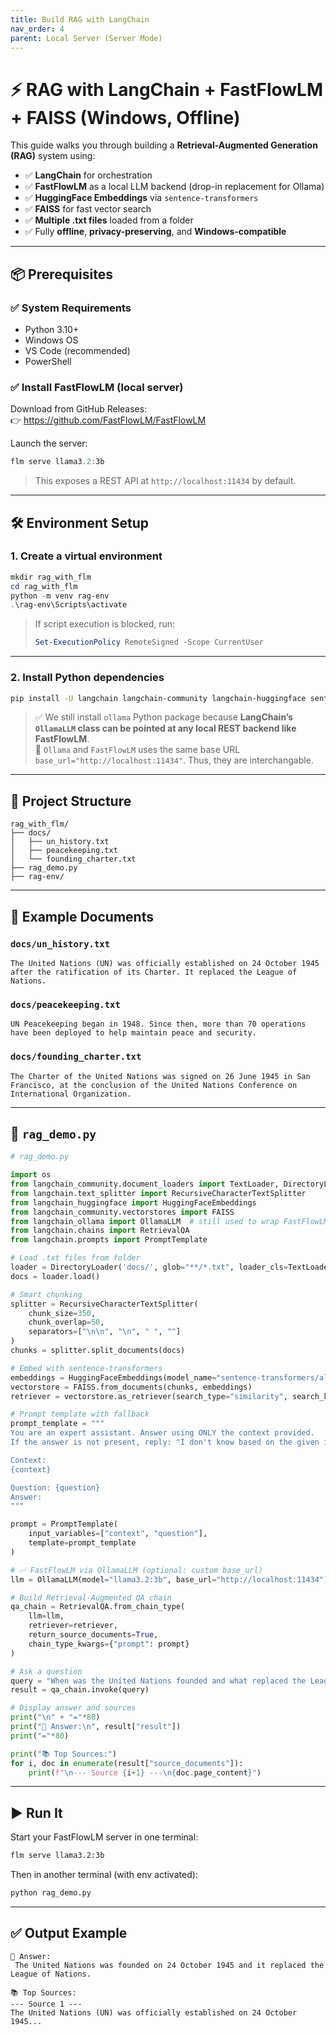 ```yaml
---
title: Build RAG with LangChain
nav_order: 4
parent: Local Server (Server Mode)
---
```


# ⚡ RAG with LangChain + FastFlowLM + FAISS (Windows, Offline)

This guide walks you through building a **Retrieval-Augmented Generation (RAG)** system using:

- ✅ **LangChain** for orchestration  
- ✅ **FastFlowLM** as a local LLM backend (drop-in replacement for Ollama)  
- ✅ **HuggingFace Embeddings** via `sentence-transformers`  
- ✅ **FAISS** for fast vector search  
- ✅ **Multiple .txt files** loaded from a folder  
- ✅ Fully **offline**, **privacy-preserving**, and **Windows-compatible**

---

## 📦 Prerequisites

### ✅ System Requirements

- Python 3.10+
- Windows OS
- VS Code (recommended)
- PowerShell

### ✅ Install FastFlowLM (local server)

Download from GitHub Releases:  
👉 https://github.com/FastFlowLM/FastFlowLM

Launch the server:

```powershell
flm serve llama3.2:3b
```

> This exposes a REST API at `http://localhost:11434` by default.

---

## 🛠️ Environment Setup

### 1. Create a virtual environment

```powershell
mkdir rag_with_flm
cd rag_with_flm
python -m venv rag-env
.\rag-env\Scripts\activate
```

> If script execution is blocked, run:
> ```powershell
> Set-ExecutionPolicy RemoteSigned -Scope CurrentUser
> ```

---

### 2. Install Python dependencies

```bash
pip install -U langchain langchain-community langchain-huggingface sentence-transformers faiss-cpu tiktoken ollama
```

> ✅ We still install `ollama` Python package because **LangChain’s `OllamaLLM` class can be pointed at any local REST backend like FastFlowLM**.  
> 🔁 `Ollama` and `FastFlowLM` uses the same base URL `base_url="http://localhost:11434"`. Thus, they are interchangable.

---

## 📂 Project Structure

```
rag_with_flm/
├── docs/
│   ├── un_history.txt
│   ├── peacekeeping.txt
│   └── founding_charter.txt
├── rag_demo.py
├── rag-env/
```

---

## 📄 Example Documents

### `docs/un_history.txt`

```text
The United Nations (UN) was officially established on 24 October 1945 after the ratification of its Charter. It replaced the League of Nations.
```

### `docs/peacekeeping.txt`

```text
UN Peacekeeping began in 1948. Since then, more than 70 operations have been deployed to help maintain peace and security.
```

### `docs/founding_charter.txt`

```text
The Charter of the United Nations was signed on 26 June 1945 in San Francisco, at the conclusion of the United Nations Conference on International Organization.
```

---

## 🧠 `rag_demo.py`

```python
# rag_demo.py

import os
from langchain_community.document_loaders import TextLoader, DirectoryLoader
from langchain.text_splitter import RecursiveCharacterTextSplitter
from langchain_huggingface import HuggingFaceEmbeddings
from langchain_community.vectorstores import FAISS
from langchain_ollama import OllamaLLM  # still used to wrap FastFlowLM!
from langchain.chains import RetrievalQA
from langchain.prompts import PromptTemplate

# Load .txt files from folder
loader = DirectoryLoader('docs/', glob="**/*.txt", loader_cls=TextLoader)
docs = loader.load()

# Smart chunking
splitter = RecursiveCharacterTextSplitter(
    chunk_size=350,
    chunk_overlap=50,
    separators=["\n\n", "\n", " ", ""]
)
chunks = splitter.split_documents(docs)

# Embed with sentence-transformers
embeddings = HuggingFaceEmbeddings(model_name="sentence-transformers/all-MiniLM-L6-v2")
vectorstore = FAISS.from_documents(chunks, embeddings)
retriever = vectorstore.as_retriever(search_type="similarity", search_kwargs={"k": 3})

# Prompt template with fallback
prompt_template = """
You are an expert assistant. Answer using ONLY the context provided.
If the answer is not present, reply: "I don't know based on the given information."

Context:
{context}

Question: {question}
Answer:
"""

prompt = PromptTemplate(
    input_variables=["context", "question"],
    template=prompt_template
)

# ✅ FastFlowLM via OllamaLLM (optional: custom base_url)
llm = OllamaLLM(model="llama3.2:3b", base_url="http://localhost:11434")

# Build Retrieval-Augmented QA chain
qa_chain = RetrievalQA.from_chain_type(
    llm=llm,
    retriever=retriever,
    return_source_documents=True,
    chain_type_kwargs={"prompt": prompt}
)

# Ask a question
query = "When was the United Nations founded and what replaced the League of Nations?"
result = qa_chain.invoke(query)

# Display answer and sources
print("\n" + "="*80)
print("🧠 Answer:\n", result["result"])
print("="*80)

print("📚 Top Sources:")
for i, doc in enumerate(result["source_documents"]):
    print(f"\n--- Source {i+1} ---\n{doc.page_content}")
```

---

## ▶️ Run It

Start your FastFlowLM server in one terminal:

```bash
flm serve llama3.2:3b
```

Then in another terminal (with env activated):

```bash
python rag_demo.py
```

---

## ✅ Output Example

```
🧠 Answer:
 The United Nations was founded on 24 October 1945 and it replaced the League of Nations.

📚 Top Sources:
--- Source 1 ---
The United Nations (UN) was officially established on 24 October 1945...
```

